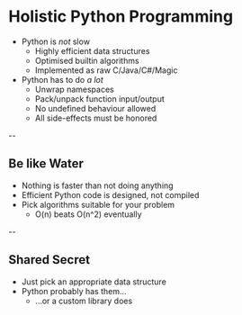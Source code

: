 # Holistic Python Programming 

* Python is *not* slow
    * Highly efficient data structures
    * Optimised builtin algorithms
    * Implemented as raw C/Java/C#/Magic
* Python has to do *a lot*
    * Unwrap namespaces
    * Pack/unpack function input/output
    * No undefined behaviour allowed
    * All side-effects must be honored

--

## Be like Water

* Nothing is faster than not doing anything
* Efficient Python code is designed, not compiled
* Pick algorithms suitable for your problem
    * O(n) beats O(n^2) eventually

--

## Shared Secret

* Just pick an appropriate data structure
* Python probably has them...
    * ...or a custom library does
